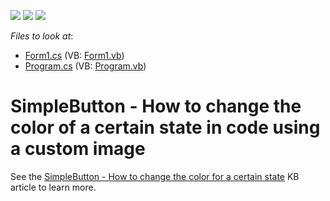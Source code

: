 <!-- default badges list -->
![](https://img.shields.io/endpoint?url=https://codecentral.devexpress.com/api/v1/VersionRange/128623390/13.1.4%2B)
[![](https://img.shields.io/badge/Open_in_DevExpress_Support_Center-FF7200?style=flat-square&logo=DevExpress&logoColor=white)](https://supportcenter.devexpress.com/ticket/details/T156226)
[![](https://img.shields.io/badge/📖_How_to_use_DevExpress_Examples-e9f6fc?style=flat-square)](https://docs.devexpress.com/GeneralInformation/403183)
<!-- default badges end -->
<!-- default file list -->
*Files to look at*:

* [Form1.cs](./CS/dxSample_CustomSimpleButton/Form1.cs) (VB: [Form1.vb](./VB/dxSample_CustomSimpleButton/Form1.vb))
* [Program.cs](./CS/dxSample_CustomSimpleButton/Program.cs) (VB: [Program.vb](./VB/dxSample_CustomSimpleButton/Program.vb))
<!-- default file list end -->
# SimpleButton - How to change the color of a certain state in code using a custom image


See the <a href="https://www.devexpress.com/Support/Center/p/T154055">SimpleButton - How to change the color for a certain state</a> KB article to learn more.

<br/>


